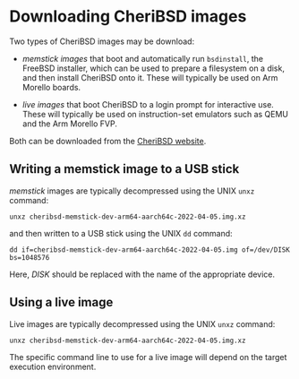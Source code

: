 # Downloading CheriBSD images

Two types of CheriBSD images may be download:

- *memstick images* that boot and automatically run `bsdinstall`, the FreeBSD
  installer, which can be used to prepare a filesystem on a disk, and then
  install CheriBSD onto it.
  These will typically be used on Arm Morello boards.

- *live images* that boot CheriBSD to a login prompt for interactive use.
  These will typically be used on instruction-set emulators such as QEMU and
  the Arm Morello FVP.

Both can be downloaded from the [CheriBSD website](https://www.cheribsd.org/).

## Writing a memstick image to a USB stick

*memstick* images are typically decompressed using the UNIX `unxz` command:

```
unxz cheribsd-memstick-dev-arm64-aarch64c-2022-04-05.img.xz
````

and then written to a USB stick using the UNIX `dd` command:

```
dd if=cheribsd-memstick-dev-arm64-aarch64c-2022-04-05.img of=/dev/DISK bs=1048576
```

Here, *DISK* should be replaced with the name of the appropriate device.

## Using a live image

Live images are typically decompressed using the UNIX `unxz` command:

```
unxz cheribsd-memstick-dev-arm64-aarch64c-2022-04-05.img.xz
````

The specific command line to use for a live image will depend on the target
execution environment.
